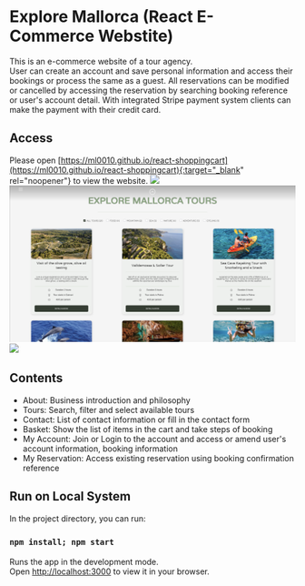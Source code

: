 # Explore Mallorca (React E-Commerce Webstite)
This is an e-commerce website of a tour agency.\
User can create an account and save personal information and access their bookings or process the same as a guest.
All reservations can be modified or cancelled by accessing the reservation by searching booking reference or user's account detail.
With integrated Stripe payment system clients can make the payment with their credit card.

## Access
Please open [https://ml0010.github.io/react-shoppingcart](https://ml0010.github.io/react-shoppingcart){:target="_blank" rel="noopener"} to view the website.
<img src='./src/assets/screenshots/home.png' />
<img src='./src/assets/screenshots/tour.png' />
<img src='./src/assets/screenshots/home.png' />

## Contents
<ul>
    <li>About: Business introduction and philosophy</li>
    <li>Tours: Search, filter and select available tours</li>
    <li>Contact: List of contact information or fill in the contact form</li>
    <li>Basket: Show the list of items in the cart and take steps of booking</li>
    <li>My Account: Join or Login to the account and access or amend user's account information, booking information</li>
    <li>My Reservation: Access existing reservation using booking confirmation reference</li>
</ul>


## Run on Local System

In the project directory, you can run:

### `npm install; npm start`

Runs the app in the development mode.\
Open [http://localhost:3000](http://localhost:3000) to view it in your browser.

